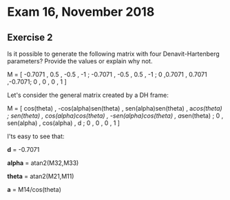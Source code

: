 # Exam 16, November 2018
## Exercise 2

Is it possible to generate the following matrix with four Denavit-Hartenberg parameters? Provide the values or explain why not. 

M = [ -0.7071 ,  0.5  ,   -0.5  ,  -1   ;
      -0.7071 , -0.5  ,    0.5  ,  -1   ;
            0 ,0.7071 ,  0.7071 ,-0.7071;
            0 ,   0   ,    0    ,   1   ]
            
Let's consider the general matrix created by a DH frame:

M = [ cos(theta) ,  -cos(alpha)sen(theta)  ,   sen(alpha)sen(theta)  ,  a*cos(theta)   ;
      sen(theta) ,   cos(alpha)cos(theta)  ,  -sen(alpha)cos(theta)  ,  a*sen(theta)   ;
            0    ,        sen(alpha)       ,          cos(alpha)     ,       d         ;
            0    ,             0           ,             0           ,       1         ]
            
I'ts easy to see that:

**d** = -0.7071

**alpha** = atan2(M32,M33)

**theta** = atan2(M21,M11)

**a** = M14/cos(theta)
